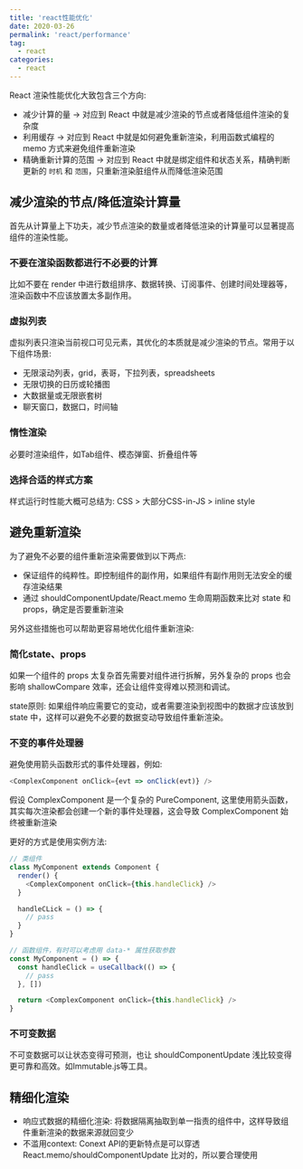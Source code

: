 ```yaml
---
title: 'react性能优化'
date: 2020-03-26
permalink: 'react/performance'
tag:
  - react
categories:
  - react
---
```


React 渲染性能优化大致包含三个方向:

- 减少计算的量 -> 对应到 React 中就是减少渲染的节点或者降低组件渲染的复杂度
- 利用缓存 -> 对应到 React 中就是如何避免重新渲染，利用函数式编程的 memo 方式来避免组件重新渲染
- 精确重新计算的范围 -> 对应到 React 中就是绑定组件和状态关系，精确判断更新的 `时机` 和 `范围`，只重新渲染脏组件从而降低渲染范围

## 减少渲染的节点/降低渲染计算量

首先从计算量上下功夫，减少节点渲染的数量或者降低渲染的计算量可以显著提高组件的渲染性能。

### 不要在渲染函数都进行不必要的计算

比如不要在 render 中进行数组排序、数据转换、订阅事件、创建时间处理器等，渲染函数中不应该放置太多副作用。

### 虚拟列表

虚拟列表只渲染当前视口可见元素，其优化的本质就是减少渲染的节点。常用于以下组件场景:

- 无限滚动列表，grid，表哥，下拉列表，spreadsheets
- 无限切换的日历或轮播图
- 大数据量或无限嵌套树
- 聊天窗口，数据口，时间轴

### 惰性渲染

必要时渲染组件，如Tab组件、模态弹窗、折叠组件等

### 选择合适的样式方案

样式运行时性能大概可总结为: CSS > 大部分CSS-in-JS > inline style

## 避免重新渲染

为了避免不必要的组件重新渲染需要做到以下两点:

- 保证组件的纯粹性。即控制组件的副作用，如果组件有副作用则无法安全的缓存渲染结果
- 通过 shouldComponentUpdate/React.memo 生命周期函数来比对 state 和 props，确定是否要重新渲染

另外这些措施也可以帮助更容易地优化组件重新渲染:

### 简化state、props

如果一个组件的 props 太复杂首先需要对组件进行拆解，另外复杂的 props 也会影响 shallowCompare 效率，还会让组件变得难以预测和调试。

state原则: 如果组件响应需要它的变动，或者需要渲染到视图中的数据才应该放到 state 中，这样可以避免不必要的数据变动导致组件重新渲染。

### 不变的事件处理器

避免使用箭头函数形式的事件处理器，例如:

```js
<ComplexComponent onClick={evt => onClick(evt)} />
```

假设 ComplexComponent 是一个复杂的 PureComponent, 这里使用箭头函数，其实每次渲染都会创建一个新的事件处理器，这会导致 ComplexComponent 始终被重新渲染

更好的方式是使用实例方法:

```js
// 类组件
class MyComponent extends Component {
  render() {
    <ComplexComponent onClick={this.handleClick} />
  }

  handleCLick = () => {
    // pass
  }
}

// 函数组件，有时可以考虑用 data-* 属性获取参数
const MyComponent = () => {
  const handleClick = useCallback(() => {
    // pass
  }, [])

  return <ComplexComponent onClick={this.handleClick} />
}
```

### 不可变数据

不可变数据可以让状态变得可预测，也让 shouldComponentUpdate 浅比较变得更可靠和高效。如Immutable.js等工具。

## 精细化渲染

- 响应式数据的精细化渲染: 将数据隔离抽取到单一指责的组件中，这样导致组件重新渲染的数据来源就回变少
- 不滥用context: Conext API的更新特点是可以穿透 React.memo/shouldComponentUpdate 比对的，所以要合理使用
